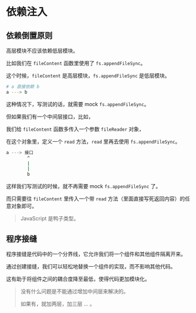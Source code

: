 # 依赖注入

## 依赖倒置原则

高层模块不应该依赖低层模块。

比如我们在 `fileContent` 函数里使用了 `fs.appendFileSync`。

这个时候，`fileContent` 是高层模块，`fs.appendFileSync` 是低层模块。

```bash
# a 直接依赖 b
a ---> b
```

这种情况下，写测试的话，就需要 mock `fs.appendFileSync`。

但如果我们有一个中间层接口，比如，

我们给 `fileContent` 函数多传入一个参数 `fileReader` 对象，

在这个对象里，定义一个 `read` 方法，`read` 里再去使用 `fs.appendFileSync`。

```bash
a ---> 接口
        ^
        |
        |
        b
```

这样我们写测试的时候，就不再需要 mock `fs.appendFileSync` 了。

而只需要往 `fileContent` 里传入一个带 `read` 方法（里面直接写死返回内容）的任意对象即可。

> JavaScript 是鸭子类型。

## 程序接缝

程序接缝是代码中的一个分界线，它允许我们将一个组件和其他组件隔离开来。

通过创建接缝，我们可以轻松地替换一个组件的实现，而不影响其他代码。

这有助于将组件之间的耦合度降至最低，使得代码更加模块化。

> 没有什么问题是不能通过增加中间层来解决的。
>
> 如果有，就加两层，加三层 ... 。
